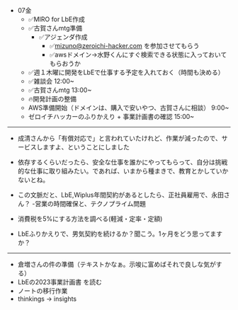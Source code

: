 - 07金
  - ✅MIRO for LbE作成
  - ✅古賀さんmtg準備
    - ✅アジェンダ作成
      - ✅mizuno@zeroichi-hacker.com を参加させてもらう
      - ✅awsドメイン→水野くんにすぐ検索できる状態に入っておいてもらおうか
  - ✅週１木曜に開発をLbEで仕事する予定を入れておく（時間も決める）
  - ✅雑談会 12:00~
  - ✅古賀さんmtg 13:00~
  - 🔥開発計画の整備
  - AWS準備開始（ドメインは、購入で安いやつ、古賀さんに相談） 9:00~
  - ゼロイチハッカーのふりかえり + 事業計画書の確認 15:00~


---
- 成清さんから「有償対応で」と言われていたけれど、作業が減ったので、サービスしますよ、ということにしました

- 依存するくらいだったら、安全な仕事を誰かにやってもらって、自分は挑戦的な仕事に取り組みたい。であれば、いまから種まきで、教育とかしていかないとね。
- この文脈だと、LbE,Wiplus年間契約があるとしたら、正社員雇用で、永田さん？
-営業の時間確保と、テクノプライム問題
- 消費税を5%にする方法を調べる(軽減・定率・定額)
- LbEふりかえりで、男気契約を続けるか？聞こう。1ヶ月をどう思ってますか？

---

- 倉増さんの件の準備（テキストかなぁ。示唆に富めばそれで良しな気がする）
- LbEの2023事業計画書 を読む
- ノートの移行作業
- thinkings → insights


